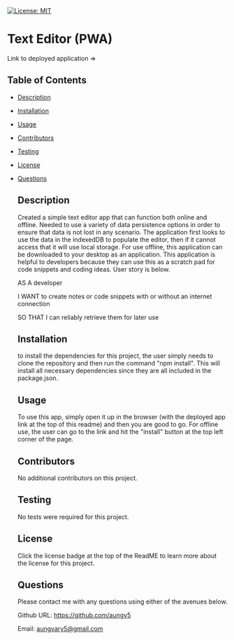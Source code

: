 [![License: MIT](https://img.shields.io/badge/License-MIT-blue.svg)](https://opensource.org/licenses/MIT)

  # Text Editor (PWA)
  
  Link to deployed application => 
  
  ## Table of Contents
- [Description](#description)

- [Installation](#installation)

- [Usage](#usage)

- [Contributors](#contributors)

- [Testing](#testing)

- [License](#license)

- [Questions](#questions)

  ## Description
  Created a simple text editor app that can function both online and offline. Needed to use a variety of data persistence options in order to ensure that data is not lost in any scenario. The application first looks to use the data in the indexedDB to populate the editor, then if it cannot access that it will use local storage. For use offline, this application can be downloaded to your desktop as an application. This application is helpful to developers because they can use this as a scratch pad for code snippets and coding ideas. User story is below. 
  
  AS A developer
  
  I WANT to create notes or code snippets with or without an internet connection
  
  SO THAT I can reliably retrieve them for later use
  
  ## Installation
  to install the dependencies for this project, the user simply needs to clone the repository and then run the command "npm install". This will install all necessary dependencies since they are all included in the package.json. 
  ## Usage
  To use this app, simply open it up in the browser (with the deployed app link at the top of this readme) and then you are good to go. For offline use, the user can go to the link and hit the "install" button at the top left corner of the page. 
  ## Contributors
  No additional contributors on this project. 
  ## Testing
  No tests were required for this project. 
  ## License
  Click the license badge at the top of the ReadME to learn more about the license for this project. 

  ## Questions

  Please contact me with any questions using either of the avenues below. 

  Github URL: https://github.com/aungy5

  Email: aungvary5@gmail.com
